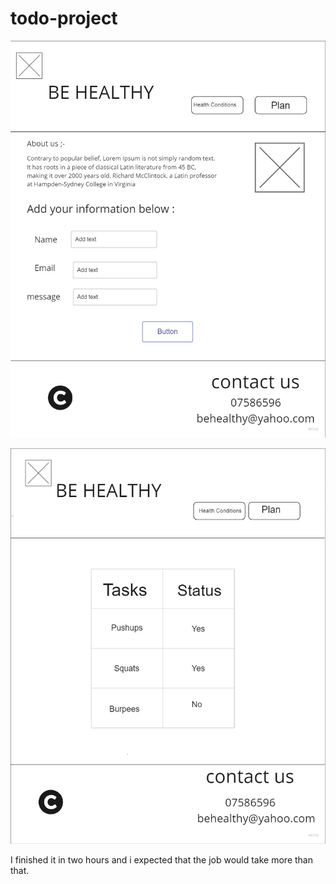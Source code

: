 # todo-project
![about page](/image/aboutbage.jpg)


![home page](/image/homebage.jpg)


I finished it in two hours and i expected that the job would take more than that.


